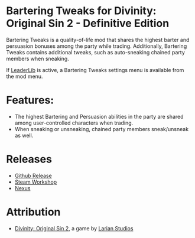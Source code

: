 Bartering Tweaks for Divinity: Original Sin 2 - Definitive Edition
=======

Bartering Tweaks is a quality-of-life mod that shares the highest barter and persuasion bonuses among the party while trading.
Additionally, Bartering Tweaks contains additional tweaks, such as auto-sneaking chained party members when sneaking. 

If [LeaderLib](https://github.com/LaughingLeader-DOS2-Mods/LeaderLib) is active, a Bartering Tweaks settings menu is available from the mod menu.

# Features:

* The highest Bartering and Persuasion abilities in the party are shared among user-controlled characters when trading.
* When sneaking or unsneaking, chained party members sneak/unsneak as well.

# Releases
* [Github Release](https://github.com/LaughingLeader-DOS2-Mods/BarteringTweaks/releases/)
* [Steam Workshop]()
* [Nexus]()

# Attribution
- [Divinity: Original Sin 2](http://store.steampowered.com/app/435150/Divinity_Original_Sin_2/), a game by [Larian Studios](http://larian.com/)